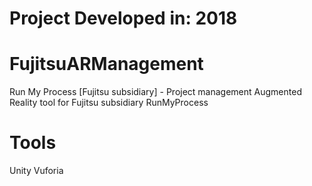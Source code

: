 # Project Developed in: 2018

# FujitsuARManagement  
Run My Process [Fujitsu subsidiary] - Project management Augmented Reality tool for Fujitsu subsidiary RunMyProcess

# Tools
Unity 
Vuforia
